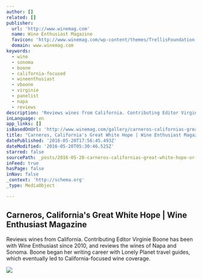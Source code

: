 ```yaml
---
author: []
related: []
publisher:
  url: 'http://www.winemag.com'
  name: Wine Enthusiast Magazine
  favicon: 'http://www.winemag.com/wp-content/themes/TrellisFoundation-child/assets/img/favicon.ico'
  domain: www.winemag.com
keywords:
  - wine
  - sonoma
  - boone
  - california-focused
  - wineenthusiast
  - vboone
  - virginie
  - panelist
  - napa
  - reviews
description: 'Reviews wines from California. Contributing Editor Virginie Boone has been with Wine Enthusiast since 2010, and reviews the wines of Napa and Sonoma. Boone began her writing career with Lonely Planet travel guides, which eventually led to California-focused wine coverage.'
inLanguage: en
app_links: []
isBasedOnUrl: 'http://www.winemag.com/gallery/carneros-californias-great-white-hope/'
title: "Carneros, California's Great White Hope | Wine Enthusiast Magazine"
datePublished: '2016-05-20T17:56:45.493Z'
dateModified: '2016-05-20T05:30:46.525Z'
starred: false
sourcePath: _posts/2016-05-20-carneros-californias-great-white-hope-or-wine-enthusiast-ma.md
inFeed: true
hasPage: false
inNav: false
_context: 'http://schema.org'
_type: MediaObject

---
```

<article style=""><h1>Carneros, California's Great White Hope | Wine Enthusiast Magazine</h1><p>Reviews wines from California. Contributing Editor Virginie Boone has been with Wine Enthusiast since 2010, and reviews the wines of Napa and Sonoma. Boone began her writing career with Lonely Planet travel guides, which eventually led to California-focused wine coverage.</p><img src="http://www.winemag.com/wp-content/uploads/2016/05/Carneros_vineyard.jpg" /></article>